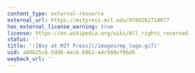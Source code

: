 ```yaml
---
content_type: external-resource
external_url: https://mitpress.mit.edu/9780262710077
has_external_license_warning: true
license: https://en.wikipedia.org/wiki/All_rights_reserved
status: ''
title: '![Buy at MIT Press](/images/mp_logo.gif)'
uid: a84625c6-5ddb-4ecb-b9b2-e4c660cf0bd8
wayback_url: ''
---
```

